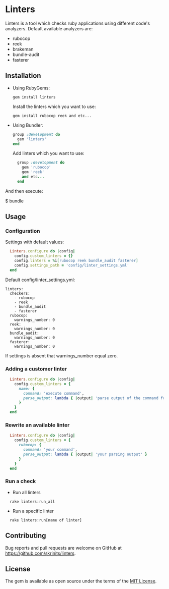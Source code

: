 # Linters

Linters is a tool which checks ruby applications using different code's analyzers.
Default available analyzers are:
* rubocop
* reek
* brakeman
* bundle-audit
* fasterer

## Installation

* Using RubyGems:

  ```gem install linters```

  Install the linters which you want to use:

  ```gem install rubocop reek and etc...```

* Using Bundler:

  ```ruby
  group :development do
    gem 'linters'
  end
  ```

  Add linters which you want to use:
  ```ruby
    group :development do
      gem 'rubocop'
      gem 'reek'
      and etc...
    end
  ```

And then execute:

  $ bundle

## Usage

### Configuration

Settings with default values:

```ruby
  Linters.configure do |config|
    config.custom_linters = {}
    config.linters = %i[rubocop reek bundle_audit fasterer]
    config.settings_path = 'config/linter_settings.yml'
  end
```

Default config/linter_settings.yml:

```
linters:
  checkers:
    - rubocop
    - reek
    - bundle_audit
    - fasterer
  rubocop:
    warnings_number: 0
  reek:
    warnings_number: 0
  bundle_audit:
    warnings_number: 0
  fasterer:
    warnings_number: 0
```

If settings is absent that warnings_number equal zero.

### Adding a customer linter
```ruby
  Linters.configure do |config|
    config.custom_linters = {
      name: {
        command: 'execute command',
        parse_output: lambda { |output| 'parse output of the command for getting quantity of warnings' }
      }
    }
  end
```

### Rewrite an available linter
```ruby
  Linters.configure do |config|
    config.custom_linters = {
      rubocop: {
        command: 'your command',
        parse_output: lambda { |output| 'your parsing output' }
      }
    }
  end
```

### Run a check
* Run all linters
```
  rake linters:run_all
```
* Run a specific linter
```
  rake linters:run[name of linter]
```

## Contributing

Bug reports and pull requests are welcome on GitHub at https://github.com/skrinits/linters.

## License

The gem is available as open source under the terms of the [MIT License](https://opensource.org/licenses/MIT).
